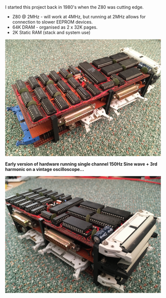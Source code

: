 I started this project back in 1980's when the Z80 was cutting edge.

* Z80 @ 2MHz - will work at 4MHz, but running at 2MHz allows for connection to slower EEPROM devices.
* 64K DRAM - organised as 2 x 32K pages.
* 2K Static RAM (stack and system use)


![Hardware](https://github.com/oddwires/8-Bit-Systems/blob/master/Z80/Images/IMG_1727.JPG)

**Early version of hardware running single channel 150Hz Sine wave + 3rd harmonic on a vintage oscilloscope...**

![Hardware](https://github.com/oddwires/8-Bit-Systems/blob/master/Z80/Images/IMG_1728.JPG)


